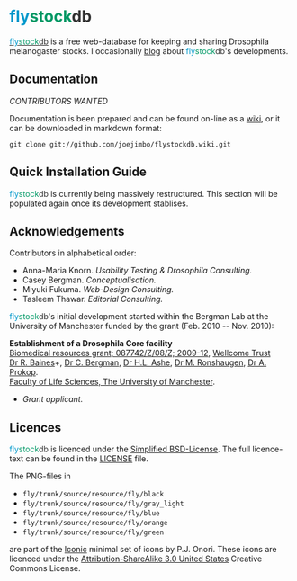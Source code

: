<span style="color: #0099cc;">fly</span><span style="color: #009966;">stock</span><span style="color: #333333;">db</span>
==========

[<span style="color: #0099cc;">fly</span><span style="color: #009966;">stock</span><span style="color: #333333;">db</span>](http://www.flystockdb.org) is a free web-database for keeping and sharing Drosophila melanogaster stocks. I occasionally [blog](http://joachimbaran.wordpress.com/tag/flystockdb/) about <span style="color: #0099cc;">fly</span><span style="color: #009966;">stock</span><span style="color: #333333;">db</span>'s developments.

Documentation
-------------

*CONTRIBUTORS WANTED*

Documentation is been prepared and can be found on-line as a [wiki](https://github.com/joejimbo/flystockdb/wiki), or it can be downloaded in markdown format:

    git clone git://github.com/joejimbo/flystockdb.wiki.git

Quick Installation Guide
------------------------

<span style="color: #0099cc;">fly</span><span style="color: #009966;">stock</span><span style="color: #333333;">db</span> is currently being massively restructured. This section will be populated again once its development stablises.

Acknowledgements
----------------

Contributors in alphabetical order:

* Anna-Maria Knorn. *Usability Testing & Drosophila Consulting.*
* Casey Bergman. *Conceptualisation.*
* Miyuki Fukuma. *Web-Design Consulting.*
* Tasleem Thawar. *Editorial Consulting.*

<span style="color: #0099cc;">fly</span><span style="color: #009966;">stock</span><span style="color: #333333;">db</span>'s initial development started within the Bergman Lab at the University of Manchester funded by the grant (Feb. 2010 -- Nov. 2010):

**Establishment of a Drosophila Core facility**  
[Biomedical resources grant; 087742/Z/08/Z; 2009-12](http://www.wellcome.ac.uk/stellent/groups/corporatesite/@msh_publishing_group/documents/web_document/WTX058508.pdf), [Wellcome Trust](http://www.wellcome.ac.uk/)  
[Dr R. Baines](http://www.ls.manchester.ac.uk/people/profile/?personid=174)+, [Dr C. Bergman](http://www.ls.manchester.ac.uk/people/profile/?personid=235), [Dr H.L. Ashe](http://www.ls.manchester.ac.uk/people/profile/?personid=144), [Dr M. Ronshaugen](http://www.ls.manchester.ac.uk/people/profile/?personid=1416), [Dr A. Prokop](http://www.ls.manchester.ac.uk/people/profile/?personid=1346).  
[Faculty of Life Sciences, The University of Manchester](http://www.ls.manchester.ac.uk/).  
+ *Grant applicant.*

Licences
--------

<span style="color: #0099cc;">fly</span><span style="color: #009966;">stock</span><span style="color: #333333;">db</span>
is licenced under the [Simplified BSD-License](http://www.opensource.org/licenses/bsd-license.php).
The full licence-text can be found in the [LICENSE](https://github.com/joejimbo/flystockdb/blob/master/LICENSE)
file.

The PNG-files in

* `fly/trunk/source/resource/fly/black`
* `fly/trunk/source/resource/fly/gray_light`
* `fly/trunk/source/resource/fly/blue`
* `fly/trunk/source/resource/fly/orange`
* `fly/trunk/source/resource/fly/green`

are part of the [Iconic](http://somerandomdude.com/projects/iconic/) minimal set of icons by
P.J. Onori. These icons are licenced under the
[Attribution-ShareAlike 3.0 United States](http://creativecommons.org/licenses/by-sa/3.0/us/)
Creative Commons License.

